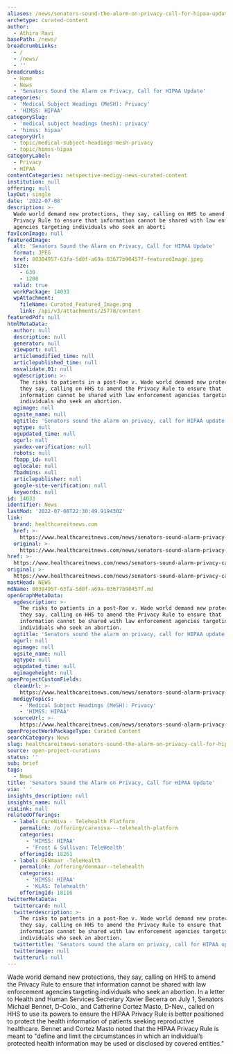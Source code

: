 ```yaml
---
aliases: /news/senators-sound-the-alarm-on-privacy-call-for-hipaa-update
archetype: curated-content
author:
  - Athira Ravi
basePath: /news/
breadcrumbLinks:
  - /
  - /news/
  - ''
breadcrumbs:
  - Home
  - News
  - 'Senators Sound the Alarm on Privacy, Call for HIPAA Update'
categories:
  - 'Medical Subject Headings (MeSH): Privacy'
  - 'HIMSS: HIPAA'
categorySlug:
  - 'medical subject headings (mesh): privacy'
  - 'himss: hipaa'
categoryUrl:
  - topic/medical-subject-headings-mesh-privacy
  - topic/himss-hipaa
categoryLabel:
  - Privacy
  - HIPAA
contentCategories: netspective-medigy-news-curated-content
institution: null
offering: null
layOut: single
date: '2022-07-08'
description: >-
  Wade world demand new protections, they say, calling on HHS to amend the
  Privacy Rule to ensure that information cannot be shared with law enforcement
  agencies targeting individuals who seek an aborti
favIconImage: null
featuredImage:
  alt: 'Senators Sound the Alarm on Privacy, Call for HIPAA Update'
  format: JPEG
  href: 80384957-63fa-5d0f-a69a-03677b90457f-featuredImage.jpeg
  size:
    - 630
    - 1200
  valid: true
  workPackage: 14033
  wpAttachment:
    fileName: Curated_Featured_Image.png
    link: /api/v3/attachments/25778/content
featuredPdf: null
htmlMetaData:
  author: null
  description: null
  generator: null
  viewport: null
  articlemodified_time: null
  articlepublished_time: null
  msvalidate.01: null
  ogdescription: >-
    The risks to patients in a post-Roe v. Wade world demand new protections,
    they say, calling on HHS to amend the Privacy Rule to ensure that
    information cannot be shared with law enforcement agencies targeting
    individuals who seek an abortion.
  ogimage: null
  ogsite_name: null
  ogtitle: 'Senators sound the alarm on privacy, call for HIPAA update'
  ogtype: null
  ogupdated_time: null
  ogurl: null
  yandex-verification: null
  robots: null
  fbapp_id: null
  oglocale: null
  fbadmins: null
  articlepublisher: null
  google-site-verification: null
  keywords: null
id: 14033
identifier: News
lastMod: '2022-07-08T22:30:49.919430Z'
link:
  brand: healthcareitnews.com
  href: >-
    https://www.healthcareitnews.com/news/senators-sound-alarm-privacy-call-hipaa-update
  original: >-
    https://www.healthcareitnews.com/news/senators-sound-alarm-privacy-call-hipaa-update
href: >-
  https://www.healthcareitnews.com/news/senators-sound-alarm-privacy-call-hipaa-update
original: >-
  https://www.healthcareitnews.com/news/senators-sound-alarm-privacy-call-hipaa-update
mastHead: NEWS
mdName: 80384957-63fa-5d0f-a69a-03677b90457f.md
openGraphMetaData:
  ogdescription: >-
    The risks to patients in a post-Roe v. Wade world demand new protections,
    they say, calling on HHS to amend the Privacy Rule to ensure that
    information cannot be shared with law enforcement agencies targeting
    individuals who seek an abortion.
  ogtitle: 'Senators sound the alarm on privacy, call for HIPAA update'
  ogurl: null
  ogimage: null
  ogsite_name: null
  ogtype: null
  ogupdated_time: null
  ogimageheight: null
openProjectCustomFields:
  cleanUrl: >-
    https://www.healthcareitnews.com/news/senators-sound-alarm-privacy-call-hipaa-update
  medigyTopics:
    - 'Medical Subject Headings (MeSH): Privacy'
    - 'HIMSS: HIPAA'
  sourceUrl: >-
    https://www.healthcareitnews.com/news/senators-sound-alarm-privacy-call-hipaa-update
openProjectWorkPackageType: Curated Content
searchCategory: News
slug: healthcareitnews-senators-sound-the-alarm-on-privacy-call-for-hipaa-update
source: open-project-curations
status: ''
sub: brief
tags:
  - News
title: 'Senators Sound the Alarm on Privacy, Call for HIPAA Update'
via: ' '
insights_description: null
insights_name: null
viaLink: null
relatedOfferings:
  - label: CareNiva - Telehealth Platform
    permalink: /offering/careniva---telehealth-platform
    categories:
      - 'HIMSS: HIPAA'
      - 'Frost & Sullivan: TeleHealth'
    offeringId: 18261
  - label: DENmaar -TeleHealth
    permalink: /offering/denmaar--telehealth
    categories:
      - 'HIMSS: HIPAA'
      - 'KLAS: Telehealth'
    offeringId: 18116
twitterMetaData:
  twittercard: null
  twitterdescription: >-
    The risks to patients in a post-Roe v. Wade world demand new protections,
    they say, calling on HHS to amend the Privacy Rule to ensure that
    information cannot be shared with law enforcement agencies targeting
    individuals who seek an abortion.
  twittertitle: 'Senators sound the alarm on privacy, call for HIPAA update'
  twitterimage: null
  twitterurl: null
---
```

<p>Wade world demand new protections, they say, calling on HHS to amend the Privacy Rule to ensure that information cannot be shared with law enforcement agencies targeting individuals who seek an abortion.
In a letter to Health and Human Services Secretary Xavier Becerra on July 1, Senators Michael Bennet, D-Colo., and Catherine Cortez Masto, D-Nev., called on HHS to use its powers to ensure the HIPAA Privacy Rule is better positioned to protect the health information of patients seeking reproductive healthcare.
Bennet and Cortez Masto noted that the HIPAA Privacy Rule is meant to "define and limit the circumstances in which an individual’s protected health information may be used or disclosed by covered entities."</p>